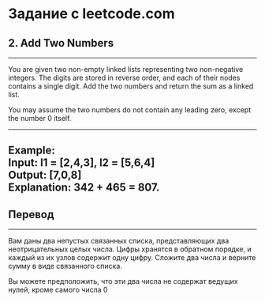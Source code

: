 # Задание с leetcode.com
## 2. Add Two Numbers
---
You are given two non-empty linked lists representing two non-negative integers. The digits are stored in reverse order, and each of their nodes contains a single digit. Add the two numbers and return the sum as a linked list.

You may assume the two numbers do not contain any leading zero, except the number 0 itself.

---
Example:</br>
Input: l1 = [2,4,3], l2 = [5,6,4]</br>
Output: [7,0,8]</br>
Explanation: 342 + 465 = 807.</br>
---
## Перевод
---
Вам даны два непустых связанных списка, представляющих два неотрицательных целых числа. Цифры хранятся в обратном порядке, и каждый из их узлов содержит одну цифру. Сложите два числа и верните сумму в виде связанного списка.

Вы можете предположить, что эти два числа не содержат ведущих нулей, кроме самого числа 0